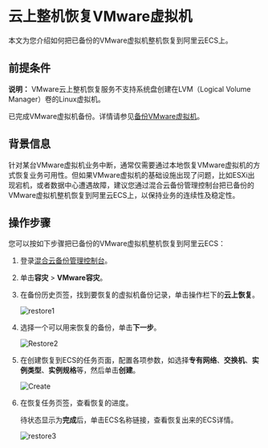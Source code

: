 # 云上整机恢复VMware虚拟机

本文为您介绍如何把已备份的VMware虚拟机整机恢复到阿里云ECS上。

## 前提条件

**说明：** VMware云上整机恢复服务不支持系统盘创建在LVM（Logical Volume Manager）卷的Linux虚拟机。

已完成VMware虚拟机备份。详情请参见[备份VMware虚拟机](/intl.zh-CN/本地服务器备份教程/虚拟机备份/备份VMware虚拟机.md)。

## 背景信息

针对某台VMware虚拟机业务中断，通常仅需要通过本地恢复VMware虚拟机的方式恢复业务可用性。但如果VMware虚拟机的基础设施出现了问题，比如ESXi出现宕机，或者数据中心遭遇故障，建议您通过混合云备份管理控制台把已备份的VMware虚拟机整机恢复到阿里云ECS上，以保持业务的连续性及稳定性。

## 操作步骤

您可以按如下步骤把已备份的VMware虚拟机整机恢复到阿里云ECS：

1.  登录[混合云备份管理控制台](https://hbr.console.aliyun.com)。

2.  单击**容灾** \> **VMware容灾**。

3.  在备份历史页签，找到要恢复的虚拟机备份记录，单击操作栏下的**云上恢复**。

    ![restore1](https://static-aliyun-doc.oss-accelerate.aliyuncs.com/assets/img/zh-CN/0808109951/p132725.jpg)

4.  选择一个可以用来恢复的备份，单击**下一步**。

    ![Restore2](https://static-aliyun-doc.oss-accelerate.aliyuncs.com/assets/img/zh-CN/1808109951/p132726.jpg)

5.  在创建恢复到ECS的任务页面，配置各项参数，如选择**专有网络**、**交换机**、**实例类型**、**实例规格**等，然后单击**创建**。

    ![Create](https://static-aliyun-doc.oss-accelerate.aliyuncs.com/assets/img/zh-CN/1808109951/p140038.png)

6.  在恢复任务页签，查看恢复的进度。

    待状态显示为**完成**后，单击ECS名称链接，查看恢复出来的ECS详情。

    ![restore3](https://static-aliyun-doc.oss-accelerate.aliyuncs.com/assets/img/zh-CN/1808109951/p132727.jpg)


